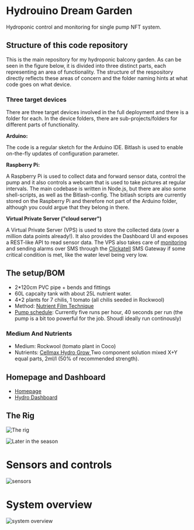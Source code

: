 # Hydrouino Dream Garden
Hydroponic control and monitoring for single pump NFT system.

## Structure of this code repository
This is the main repository for my hydroponic balcony garden. As can be seen in the figure below, it is 
divided into three distinct parts, each representing an area of functionality. The structure of the respository
directly reflects these areas of concern and the folder naming hints at what code goes on what device.

### Three target devices
There are three target devices involved in the full deployment and there is a folder for each. In the device folders,
there are sub-projects/folders for different parts of functionality.

**Arduino:**

The code is a regular sketch for the Arduino IDE. Bitlash is used to enable on-the-fly updates of configuration parameter.

**Raspberry Pi:** 

A Raspberry Pi is used to collect data and forward sensor data, control the pump and it also controls a webcam
that is used to take pictures at regular intervals. The main codebase is written in Node.js, but there are also some
shell-scripts, as well as the Bitlash-config. The bitlash scripts are currently stored on the 
Raspberry Pi and therefore not part of the Arduino folder, although you could argue that they belong in there.

**Virtual Private Server ("cloud server")**

A Virtual Private Server (VPS) is used to store the collected data (over a million data points already!). It also 
provides the Dashboard UI and exposes a REST-like API to read sensor data. The VPS also takes care of 
[monitoring](https://github.com/aweijnitz/hydrobalcony/tree/master/FrontendServer/monitor) and 
sending alarms over SMS through the [Clickatell](https://www.clickatell.com/apis-scripts/apis/rest/) SMS Gateway if 
some critical condition is met, like the water level being very low.

## The setup/BOM

- 2*120cm PVC pipe + bends and fittings
- 60L capcaity tank with about 25L nutrient water.
- 4*2 plants for 7 chilis, 1 tomato (all chilis seeded in Rockwool)
- Method: [Nutrient Film Technique](http://en.wikipedia.org/wiki/Nutrient_film_technique)
- [Pump schedule](https://github.com/aweijnitz/hydrobalcony/blob/master/RaspberryPi/ttyDataServer.js/conf/pumpSchedule.json): 
Currently five runs per hour, 40 seconds per run (the pump is a bit too powerful for the job. Shoudl ideally run continously)
  
### Medium And Nutrients
- Medium: Rockwool (tomato plant in Coco)
- Nutrients: [Cellmax Hydro Grow ](http://www.hydroponics.eu/nutrients-and-additives-c-20/cellmax-s-25/cellmax-hydro-grow-2x1l-soft-water-1669.html) Two component solution mixed X+Y equal parts, 2ml/l (50% of recommended strength).

## Homepage and Dashboard

- [Homepage](http://hydro.weekendhack.it)
- [Hydro Dashboard](http://hydro.weekendhack.it/dashboard)

## The Rig
![The rig](http://i.imgur.com/T3ySmOS.jpg)

![Later in the season](http://hydro.weekendhack.it/images/IMG_20150802_163316.jpg)


# Sensors and controls
![sensors](https://docs.google.com/drawings/d/187NUvv8yzl_EJaqOleSDgmZCu7S9VLZEXMUmve4C4P4/pub?w=960&amp;h=720)

# System overview
![system overview](https://docs.google.com/drawings/d/1WWvZ8wsWjwgq-hmj79UxCswE7FLGIlY8i4sA85JrOd0/pub?w=960&amp;h=720)

